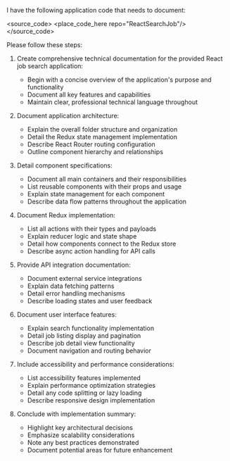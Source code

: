 I have the following application code that needs to document:

<source_code>
<place_code_here repo="ReactSearchJob"/>
</source_code>

Please follow these steps:

1. Create comprehensive technical documentation for the provided React job search application:
   - Begin with a concise overview of the application's purpose and functionality
   - Document all key features and capabilities
   - Maintain clear, professional technical language throughout

2. Document application architecture:
   - Explain the overall folder structure and organization
   - Detail the Redux state management implementation
   - Describe React Router routing configuration
   - Outline component hierarchy and relationships

3. Detail component specifications:
   - Document all main containers and their responsibilities
   - List reusable components with their props and usage
   - Explain state management for each component
   - Describe data flow patterns throughout the application

4. Document Redux implementation:
   - List all actions with their types and payloads
   - Explain reducer logic and state shape
   - Detail how components connect to the Redux store
   - Describe async action handling for API calls

5. Provide API integration documentation:
   - Document external service integrations
   - Explain data fetching patterns
   - Detail error handling mechanisms
   - Describe loading states and user feedback

6. Document user interface features:
   - Explain search functionality implementation
   - Detail job listing display and pagination
   - Describe job detail view functionality
   - Document navigation and routing behavior

7. Include accessibility and performance considerations:
   - List accessibility features implemented
   - Explain performance optimization strategies
   - Detail any code splitting or lazy loading
   - Describe responsive design implementation

8. Conclude with implementation summary:
   - Highlight key architectural decisions
   - Emphasize scalability considerations
   - Note any best practices demonstrated
   - Document potential areas for future enhancement